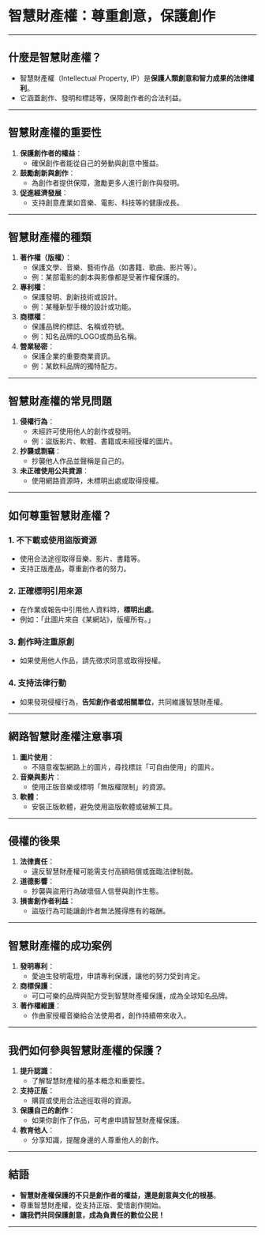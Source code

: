 # **智慧財產權：尊重創意，保護創作**

---

## **什麼是智慧財產權？**
- 智慧財產權（Intellectual Property, IP）是**保護人類創意和智力成果的法律權利**。
- 它涵蓋創作、發明和標誌等，保障創作者的合法利益。

---

## **智慧財產權的重要性**
1. **保護創作者的權益**：
   - 確保創作者能從自己的勞動與創意中獲益。
2. **鼓勵創新與創作**：
   - 為創作者提供保障，激勵更多人進行創作與發明。
3. **促進經濟發展**：
   - 支持創意產業如音樂、電影、科技等的健康成長。

---

## **智慧財產權的種類**
1. **著作權（版權）**：
   - 保護文學、音樂、藝術作品（如書籍、歌曲、影片等）。
   - 例：某部電影的劇本與影像都是受著作權保護的。
2. **專利權**：
   - 保護發明、創新技術或設計。
   - 例：某種新型手機的設計或功能。
3. **商標權**：
   - 保護品牌的標誌、名稱或符號。
   - 例：知名品牌的LOGO或商品名稱。
4. **營業秘密**：
   - 保護企業的重要商業資訊。
   - 例：某飲料品牌的獨特配方。

---

## **智慧財產權的常見問題**
1. **侵權行為**：
   - 未經許可使用他人的創作或發明。
   - 例：盜版影片、軟體、書籍或未經授權的圖片。
2. **抄襲或剽竊**：
   - 抄襲他人作品並聲稱是自己的。
3. **未正確使用公共資源**：
   - 使用網路資源時，未標明出處或取得授權。

---

## **如何尊重智慧財產權？**
### **1. 不下載或使用盜版資源**
- 使用合法途徑取得音樂、影片、書籍等。
- 支持正版產品，尊重創作者的努力。

### **2. 正確標明引用來源**
- 在作業或報告中引用他人資料時，**標明出處**。
- 例如：「此圖片來自《某網站》，版權所有。」

### **3. 創作時注重原創**
- 如果使用他人作品，請先徵求同意或取得授權。

### **4. 支持法律行動**
- 如果發現侵權行為，**告知創作者或相關單位**，共同維護智慧財產權。

---

## **網路智慧財產權注意事項**
1. **圖片使用**：
   - 不隨意複製網路上的圖片，尋找標註「可自由使用」的圖片。
2. **音樂與影片**：
   - 使用正版音樂或標明「無版權限制」的資源。
3. **軟體**：
   - 安裝正版軟體，避免使用盜版軟體或破解工具。

---

## **侵權的後果**
1. **法律責任**：
   - 違反智慧財產權可能需支付高額賠償或面臨法律制裁。
2. **道德影響**：
   - 抄襲與盜用行為破壞個人信譽與創作生態。
3. **損害創作者利益**：
   - 盜版行為可能讓創作者無法獲得應有的報酬。

---

## **智慧財產權的成功案例**
1. **發明專利**：
   - 愛迪生發明電燈，申請專利保護，讓他的努力受到肯定。
2. **商標保護**：
   - 可口可樂的品牌與配方受到智慧財產權保護，成為全球知名品牌。
3. **著作權維護**：
   - 作曲家授權音樂給合法使用者，創作持續帶來收入。

---

## **我們如何參與智慧財產權的保護？**
1. **提升認識**：
   - 了解智慧財產權的基本概念和重要性。
2. **支持正版**：
   - 購買或使用合法途徑取得的資源。
3. **保護自己的創作**：
   - 如果你創作了作品，可考慮申請智慧財產權保護。
4. **教育他人**：
   - 分享知識，提醒身邊的人尊重他人的創作。


---

## **結語**
- **智慧財產權保護的不只是創作者的權益，還是創意與文化的根基**。
- 尊重智慧財產權，從支持正版、愛惜創作開始。
- **讓我們共同保護創意，成為負責任的數位公民！**

---
